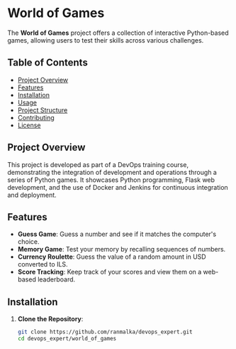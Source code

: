 # World of Games

The **World of Games** project offers a collection of interactive Python-based games, allowing users to test their skills across various challenges.

## Table of Contents

- [Project Overview](#project-overview)
- [Features](#features)
- [Installation](#installation)
- [Usage](#usage)
- [Project Structure](#project-structure)
- [Contributing](#contributing)
- [License](#license)

## Project Overview

This project is developed as part of a DevOps training course, demonstrating the integration of development and operations through a series of Python games. It showcases Python programming, Flask web development, and the use of Docker and Jenkins for continuous integration and deployment.

## Features

- **Guess Game**: Guess a number and see if it matches the computer's choice.
- **Memory Game**: Test your memory by recalling sequences of numbers.
- **Currency Roulette**: Guess the value of a random amount in USD converted to ILS.
- **Score Tracking**: Keep track of your scores and view them on a web-based leaderboard.

## Installation

1. **Clone the Repository**:

   ```bash
   git clone https://github.com/ranmalka/devops_expert.git
   cd devops_expert/world_of_games
